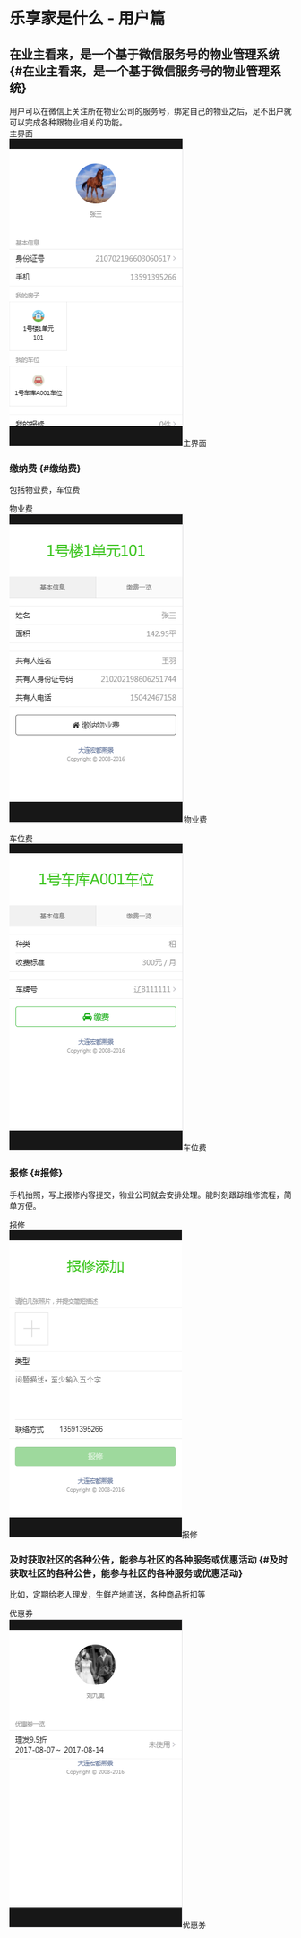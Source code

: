 # 乐享家是什么 - 用户篇

## 在业主看来，是一个基于微信服务号的物业管理系统 {#在业主看来，是一个基于微信服务号的物业管理系统}

用户可以在微信上关注所在物业公司的服务号，绑定自己的物业之后，足不出户就可以完成各种跟物业相关的功能。  
主界面  
[![](/assets/%E4%B8%BB%E7%95%8C%E9%9D%A2.png "主界面")](/assets/%E4%B8%BB%E7%95%8C%E9%9D%A2.png)主界面

### 缴纳费 {#缴纳费}

包括物业费，车位费

物业费  
[![](/assets/%E7%89%A9%E4%B8%9A%E8%B4%B9-1.png "物业费")](/assets/%E7%89%A9%E4%B8%9A%E8%B4%B9-1.png)物业费

车位费  
[![](/assets/%E8%BD%A6%E4%BD%8D%E8%B4%B9-1.png "车位费")](/assets/%E8%BD%A6%E4%BD%8D%E8%B4%B9-1.png)车位费

### 报修 {#报修}

手机拍照，写上报修内容提交，物业公司就会安排处理。能时刻跟踪维修流程，简单方便。

报修  
[![](/assets/%E6%8A%A5%E4%BF%AE.png "报修")](/assets/%E6%8A%A5%E4%BF%AE.png)报修

### 及时获取社区的各种公告，能参与社区的各种服务或优惠活动 {#及时获取社区的各种公告，能参与社区的各种服务或优惠活动}

比如，定期给老人理发，生鲜产地直送，各种商品折扣等

优惠券  
[![](/assets/%E4%BC%98%E6%83%A0%E5%88%B8-1.png "优惠券")](/assets/%E4%BC%98%E6%83%A0%E5%88%B8-1.png)优惠券



